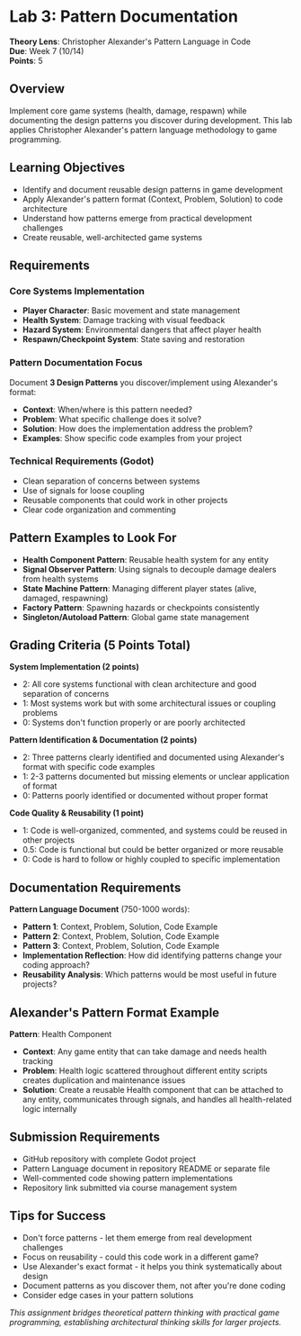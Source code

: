 # Lab 3: Pattern Documentation
**Theory Lens**: Christopher Alexander's Pattern Language in Code  
**Due**: Week 7 (10/14)  
**Points**: 5

## Overview
Implement core game systems (health, damage, respawn) while documenting the design patterns you discover during development. This lab applies Christopher Alexander's pattern language methodology to game programming.

## Learning Objectives
- Identify and document reusable design patterns in game development
- Apply Alexander's pattern format (Context, Problem, Solution) to code architecture
- Understand how patterns emerge from practical development challenges
- Create reusable, well-architected game systems

## Requirements

### Core Systems Implementation  
- **Player Character**: Basic movement and state management
- **Health System**: Damage tracking with visual feedback
- **Hazard System**: Environmental dangers that affect player health
- **Respawn/Checkpoint System**: State saving and restoration

### Pattern Documentation Focus
Document **3 Design Patterns** you discover/implement using Alexander's format:
- **Context**: When/where is this pattern needed?
- **Problem**: What specific challenge does it solve?
- **Solution**: How does the implementation address the problem?
- **Examples**: Show specific code examples from your project

### Technical Requirements (Godot)
- Clean separation of concerns between systems
- Use of signals for loose coupling  
- Reusable components that could work in other projects
- Clear code organization and commenting

## Pattern Examples to Look For
- **Health Component Pattern**: Reusable health system for any entity
- **Signal Observer Pattern**: Using signals to decouple damage dealers from health systems
- **State Machine Pattern**: Managing different player states (alive, damaged, respawning)
- **Factory Pattern**: Spawning hazards or checkpoints consistently  
- **Singleton/Autoload Pattern**: Global game state management

## Grading Criteria (5 Points Total)

**System Implementation (2 points)**
- 2: All core systems functional with clean architecture and good separation of concerns
- 1: Most systems work but with some architectural issues or coupling problems
- 0: Systems don't function properly or are poorly architected

**Pattern Identification & Documentation (2 points)**
- 2: Three patterns clearly identified and documented using Alexander's format with specific code examples
- 1: 2-3 patterns documented but missing elements or unclear application of format
- 0: Patterns poorly identified or documented without proper format

**Code Quality & Reusability (1 point)**
- 1: Code is well-organized, commented, and systems could be reused in other projects
- 0.5: Code is functional but could be better organized or more reusable
- 0: Code is hard to follow or highly coupled to specific implementation

## Documentation Requirements
**Pattern Language Document** (750-1000 words):
- **Pattern 1**: Context, Problem, Solution, Code Example
- **Pattern 2**: Context, Problem, Solution, Code Example  
- **Pattern 3**: Context, Problem, Solution, Code Example
- **Implementation Reflection**: How did identifying patterns change your coding approach?
- **Reusability Analysis**: Which patterns would be most useful in future projects?

## Alexander's Pattern Format Example
**Pattern**: Health Component
- **Context**: Any game entity that can take damage and needs health tracking
- **Problem**: Health logic scattered throughout different entity scripts creates duplication and maintenance issues
- **Solution**: Create a reusable Health component that can be attached to any entity, communicates through signals, and handles all health-related logic internally

## Submission Requirements  
- GitHub repository with complete Godot project
- Pattern Language document in repository README or separate file
- Well-commented code showing pattern implementations
- Repository link submitted via course management system

## Tips for Success
- Don't force patterns - let them emerge from real development challenges
- Focus on reusability - could this code work in a different game?
- Use Alexander's exact format - it helps you think systematically about design
- Document patterns as you discover them, not after you're done coding
- Consider edge cases in your pattern solutions

*This assignment bridges theoretical pattern thinking with practical game programming, establishing architectural thinking skills for larger projects.*